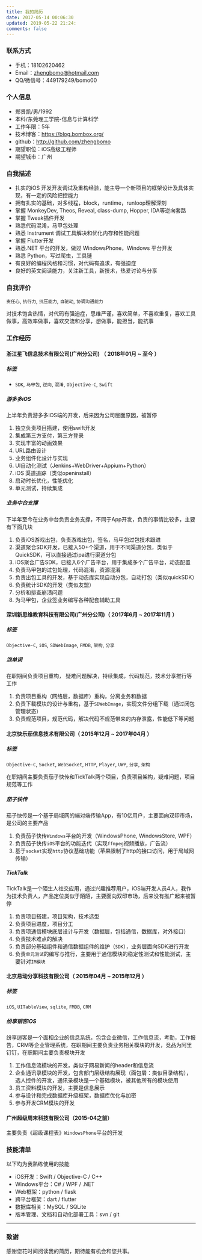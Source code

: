 ```yaml
---
title: 我的简历
date: 2017-05-14 00:06:30
updated: 2019-05-22 21:24:
comments: false
---
```


### 联系方式

- 手机：18102620462
- Email：zhengbomo@hotmail.com
- QQ/微信号：449179249/bomo00

### 个人信息

- 郑贤凯/男/1992
- 本科/东莞理工学院-信息与计算科学
- 工作年限：5年
- 技术博客：https://blog.bombox.org/
- github：http://github.com/zhengbomo  
- 期望职位：iOS高级工程师
- 期望城市：广州

### 自我描述

* 扎实的iOS 开发开发调试及重构经验，能主导一个新项目的框架设计及具体实现，有一定的风险把控能力
* 拥有扎实的基础，对多线程，block，runtime，runloop理解深刻
* 掌握 MonkeyDev, Theos, Reveal, class-dump, Hopper, IDA等逆向套路
* 掌握 Tweak插件开发
* 熟悉代码混淆，马甲包处理
* 熟悉 Instrument 调试工具解决和优化内存和性能问题
* 掌握 Flutter开发
* 熟悉.NET 平台的开发，做过 WindowsPhone，Windows 平台开发
* 熟悉 Python，写过爬虫，工具链
* 有良好的编程⻛格和习惯，对代码有追求，有强迫症
* 良好的英文阅读能力，关注新工具，新技术，热爱讨论与分享
 


### 自我评价

`责任心`, `执行力`, `抗压能力`, `自驱动`, `协调沟通能力` 

对技术饱含热情，对代码有强迫症，思维严谨，喜欢简单，不喜欢重复，喜欢工具做事，高效率做事，喜欢交流和分享，想做事，能担当，能抗事


### 工作经历

#### 浙江星飞信息技术有限公司(广州分公司) （ 2018年01月 ~ 至今 ）

##### 标签

* `SDK`, `马甲包`, `逆向`, `混淆`, `Objective-C`, `Swift`

##### 游多多iOS

上半年负责游多多iOS端的开发，后来因为公司层面原因，被暂停

1. 独立负责项目搭建，使用swift开发
2. 集成第三方支付，第三方登录
3. 实现丰富的动画效果
4. URL路由设计
5. 业务组件化设计与实现
6. UI自动化测试（Jenkins+WebDriver+Appium+Python）
7. iOS 渠道追踪（类似openinstall）
8. 启动时长优化，性能优化
9. 单元测试，持续集成

##### 业务中台支撑

下半年至今在业务中台负责业务支撑，不同于App开发，负责的事情比较多，主要有下面几块

1. 负责iOS游戏出包，负责游戏出包，签名，马甲包过包技术跟进
2. 渠道聚合SDK开发，已接入50+个渠道，用于不同渠道分包，类似于QuickSDK，可以直接通过ipa进行渠道分包
3. iOS聚合广告SDK，已接入6个广告平台，用于集成多个广告平台，动态配置
4. 负责马甲包的过包处理，代码混淆，资源混淆
5. 负责出包工具的开发，基于动态库实现自动分包，自动打包（类似quickSDK）
6. 负责统计SDK的开发（类似友盟）
7. 分析和排查崩溃问题
7. 为马甲包，企业签业务编写各种配套辅助工具

#### 深圳新思维教育科技有限公司(广州分公司)（ 2017年6月 ~ 2017年11月 ）

##### 标签

`Objective-C`, `iOS`, `SDWebImage`, `FMDB`, `架构`, `分享`

##### 泡单词

在职期间负责项目重构， 疑难问题解决，持续集成，代码规范，技术分享推行等工作

1. 负责项目重构（网络层，数据库）重构，分离业务和数据
2. 负责下载模块的设计与重构，基于`SDWebImage`，实现文件分组下载（通过闭包管理状态）
3. 负责规范项目，规范代码，解决代码不规范带来的内存泄露，性能低下等问题

#### 北京快乐茄信息技术有限公司（ 2015年12月 ~ 2017年04月 ）

##### 标签
`Objective-C`, `Socket`, `WebSocket`, `HTTP`, `Player`, `UWP`, `分享`, `架构`


在职期间主要负责茄子快传和TickTalk两个项目，负责项目架构，疑难问题，项目规范等工作

##### 茄子快传

茄子快传是一个基于局域网的端对端传输App，有10亿用户，主要面向双印市场，是公司的主要产品

1. 负责茄子快传`Windows`平台的开发（WindowsPhone, WindowsStore, WPF）
2. 负责茄子快传`iOS`平台的功能迭代（实现`ffmpeg`视频播放，广告流）
3. 基于`socket`实现`http`协议基础功能（苹果限制了http的接口访问，用于局域网传输）

##### TickTalk

TickTalk是一个陌生人社交应用，通过兴趣推荐用户，iOS端开发人员4人，我作为技术负责人，产品定位类似于陌陌，主要面向双印市场，后来没有推广起来被暂停

1. 负责项目搭建，项目架构，技术选型
2. 负责项目进度，项目分工
3. 负责项通信模块底层设计与开发（数据层，包括通信，数据库，对外接口）
4. 负责技术难点的解决
5. 负责部分基础组件和通信数据组件的维护（`SDK`），业务层面向SDK进行开发
6. 负责`单元测试`的编写与推行，主要用于通信模块的稳定性测试和性能测试，主要针对`IM模块`

#### 北京易动分享科技有限公司（ 2015年04月 ~ 2015年12月 ）

##### 标签
`iOS`, `UITableView`, `sqlite`, `FMDB`, `CRM`

##### 纷享销客iOS

纷享逍客是一个面相企业的信息系统，包含企业微信，工作信息流，考勤，工作报告，CRM等企业管理系统，在职期间主要负责业务相关模块的开发，竞品为阿里钉钉，在职期间主要负责模块开发

1. 工作信息流模块的开发，类似于网易新闻的header和信息流
2. 企业通讯录模块的开发，包含部门层级结构展现（面包屑：类似目录结构），选人控件的开发，通讯录模块是一个基础模块，被其他所有的模块使用
3. 员工资料模块的开发，主要是信息展示
4. 参与设计和完成数据库升级框架，数据库优化与加密
5. 参与开发CRM模块的开发

#### 广州超级周末科技有限公司（2015-04之前）

主要负责《超级课程表》`WindowsPhone`平台的开发



### 技能清单

以下均为我熟练使用的技能

- iOS开发：Swift / Objective-C / C++
- Windows平台：C# / WPF / .NET
- Web框架：python / flask
- 跨平台框架：dart / flutter
- 数据库相关：MySQL / SQLite
- 版本管理、文档和自动化部署工具：svn / git

---

### 致谢

感谢您花时间阅读我的简历，期待能有机会和您共事。
